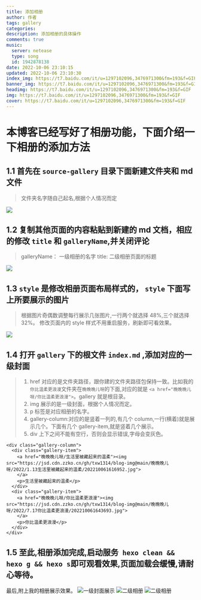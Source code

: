 ```yaml
---
title: 添加相册
author: 作者
tags: gallery
categories:
description: 添加相册的具体操作
comments: true
music:
  server: netease
  type: song
  id: 1942878138
date: 2022-10-06 23:10:15
updated: 2022-10-06 23:10:30
index_img: https://t7.baidu.com/it/u=1297102096,3476971300&fm=193&f=GIF
banner_img: https://t7.baidu.com/it/u=1297102096,3476971300&fm=193&f=GIF
headimg: https://t7.baidu.com/it/u=1297102096,3476971300&fm=193&f=GIF
img: https://t7.baidu.com/it/u=1297102096,3476971300&fm=193&f=GIF
cover: https://t7.baidu.com/it/u=1297102096,3476971300&fm=193&f=GIF
---
```


# 本博客已经写好了相册功能，下面介绍一下相册的添加方法

## 1.1 首先在 `source-gallery` 目录下面新建文件夹和 md 文件

> 文件夹名字随自己起名,根据个人情况而定

![](https://jsd.cdn.zzko.cn/gh/txw1314/blog-img@main/img/202210062257074.png)

## 1.2 复制其他页面的内容粘贴到新建的 md 文档，相应的修改 `title` 和 `galleryName`,并关闭评论

> galleryName： 一级相册的名字
> title: 二级相册页面的标题

![](https://jsd.cdn.zzko.cn/gh/txw1314/blog-img@main/img/202210062257076.png)

## 1.3 `style` 是修改相册页面布局样式的， `style` 下面写上所要展示的图片

> 根据图片奇偶数调整每行展示几张图片,一行两个就选择 48%,三个就选择 32%。
> 修改页面内的 style 样式不用重启服务，刷新即可看效果。

![](https://jsd.cdn.zzko.cn/gh/txw1314/blog-img@main/img/202210062257077.png)

## 1.4 打开 `gallery` 下的根文件 `index.md` ,添加对应的一级封面

> 1. href 对应的是文件夹路径，跟你建的文件夹路径包保持一致。比如我的`你比温柔更浪漫`文件夹在`晚晚晚儿呀`的下面,对应的就是 `<a href="晚晚晚儿呀/你比温柔更浪漫">`。gallery 就是根目录。
> 2. img 展示的是一级封面，根据个人情况而定。<br>
> 3. p 标签是对应相册的名字。
> 4. gallery-column:对应的是竖着一列的,有几个 column,一行(横着)就是展示几个。下面有几个 gallery-item,就是竖着几个展示。
> 5. div 上下之间不能有空行，否则会显示错误,字母会变灰色。

```
<div class="gallery-column">
  <div class="gallery-item">
    <a href="晚晚晚儿呀/生活里被藏起来的温柔"><img src="https://jsd.cdn.zzko.cn/gh/txw1314/blog-img@main/晚晚晚儿呀/2022/1.13生活里被藏起来的温柔/202210061616952.jpg">
    </a>
    <p>生活里被藏起来的温柔</p>
  </div>
  <div class="gallery-item">
    <a href="晚晚晚儿呀/你比温柔更浪漫"><img src="https://jsd.cdn.zzko.cn/gh/txw1314/blog-img@main/晚晚晚儿呀/2022/7.17你比温柔更浪漫/202210061643693.jpg">
    </a>
    <p>你比温柔更浪漫</p>
  </div>
</div>

```

## 1.5 至此,相册添加完成,启动服务` hexo clean && hexo g && hexo s`即可观看效果,页面加载会缓慢,请耐心等待。

最后,附上我的相册展示效果。
![一级封面展示](https://jsd.cdn.zzko.cn/gh/txw1314/blog-img@main/img/202210062319234.png)
![二级相册](https://jsd.cdn.zzko.cn/gh/txw1314/blog-img@main/img/202210062321820.png)
![二级相册](https://jsd.cdn.zzko.cn/gh/txw1314/blog-img@main/img/202210062322292.png)
